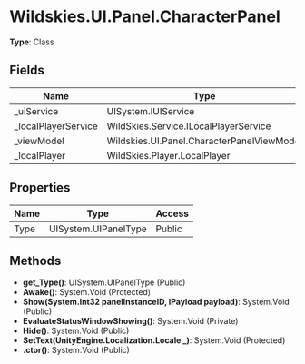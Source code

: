 ﻿# Wildskies.UI.Panel.CharacterPanel

**Type**: Class

## Fields

| Name | Type | Access |
|------|------|--------|
| _uiService | UISystem.IUIService | Private |
| _localPlayerService | WildSkies.Service.ILocalPlayerService | Private |
| _viewModel | Wildskies.UI.Panel.CharacterPanelViewModel | Private |
| _localPlayer | WildSkies.Player.LocalPlayer | Private |

## Properties

| Name | Type | Access |
|------|------|--------|
| Type | UISystem.UIPanelType | Public |

## Methods

- **get_Type()**: UISystem.UIPanelType (Public)
- **Awake()**: System.Void (Protected)
- **Show(System.Int32 panelInstanceID, IPayload payload)**: System.Void (Public)
- **EvaluateStatusWindowShowing()**: System.Void (Private)
- **Hide()**: System.Void (Public)
- **SetText(UnityEngine.Localization.Locale _)**: System.Void (Protected)
- **.ctor()**: System.Void (Public)

